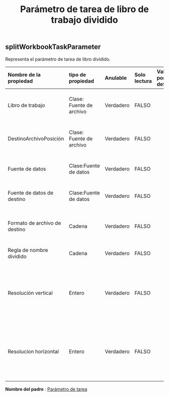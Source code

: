 ﻿---
title: Parámetro de tarea de libro de trabajo dividido
second_title: Aspose.Cells Cloud Documen
type: docs
url: /es/specification/model/splitworkbooktaskparameter/
description: "Aspose.Cells Especificación del modelo de nube: SplitWorkbookTaskParameter. Maneje sin esfuerzo Excel y otros documentos de hoja de cálculo con funciones como abrir, generar, editar, dividir, fusionar, comparar y convertir."
kwords: Excel, Office, hoja de cálculo, nube REST API, SplitWorkbookTaskParameter
weight: 50
---
## **splitWorkbookTaskParameter**

 Representa el parámetro de tarea de libro dividido.

| Nombre de la propiedad| tipo de propiedad| Anulable| Solo lectura| Valor por defecto| Descripción|
|:- |:- |:- |:- |:- |:- |
| Libro de trabajo| Clase: Fuente de archivo| Verdadero| FALSO|| Representa la fuente de datos del objeto de tarea.|
| DestinoArchivoPosición| Clase: Fuente de archivo| Verdadero| FALSO|| Representa la fuente de datos del objeto de tarea.|
| Fuente de datos| Clase:Fuente de datos| Verdadero| FALSO|| Representa la fuente de datos de destino.|
| Fuente de datos de destino| Clase:Fuente de datos| Verdadero| FALSO|| Representa la fuente de datos de destino.|
| Formato de archivo de destino| Cadena| Verdadero| FALSO|| Representa el formato del archivo de datos de destino.|
| Regla de nombre dividido| Cadena| Verdadero| FALSO|| Nombre de hoja /NuevaGuía|
| Resolución vertical| Entero| Verdadero| FALSO|| Cuando el formato del archivo de destino es imagen, la resolución vertical no puede ser nula.|
| Resolucion horizontal| Entero| Verdadero| FALSO|| Cuando el formato del archivo de destino es imagen, la resolución horizontal no puede ser nula.|

**Nombre del padre** : [Parámetro de tarea](/specification/model/taskparameter)

